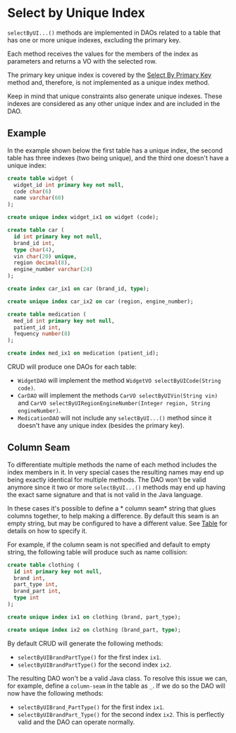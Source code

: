 # Select by Unique Index

`selectByUI...()` methods are implemented in DAOs related to a table that has one or more unique indexes, excluding the primary key.

Each method receives the values for the members of the index as parameters and returns a VO with the selected row.

The primary key unique index is covered by the [Select By Primary Key](./select-by-primary-key.md) method and, therefore, is 
not implemented as a unique index method.

Keep in mind that unique constraints also generate unique indexes. These indexes are considered as any other unique index and are 
included in the DAO.


## Example

In the example shown below the first table has a unique index, the second table
has three indexes (two being unique), and the third one doesn't have a unique index:

```sql
create table widget (
  widget_id int primary key not null,
  code char(6)
  name varchar(60)
);

create unique index widget_ix1 on widget (code);

create table car (
  id int primary key not null,
  brand_id int,
  type char(4),
  vin char(20) unique,
  region decimal(8),
  engine_number varchar(24)
);

create index car_ix1 on car (brand_id, type);

create unique index car_ix2 on car (region, engine_number);

create table medication (
  med_id int primary key not null,
  patient_id int,
  fequency number(8)
);

create index med_ix1 on medication (patient_id);
```

CRUD will produce one DAOs for each table:
- `WidgetDAO` will implement the method `WidgetVO selectByUICode(String code)`.
- `CarDAO` will implement the methods `CarVO selectByUIVin(String vin)` and `CarVO selectByUIRegionEngineNumber(Integer region, String engineNumber)`.
- `MedicationDAO` will not include any `selectByUI...()` method since it doesn't have any unique index (besides 
the primary key).


## Column Seam

To differentiate multiple methods the name of each method includes the index members in it. In very special
cases the resulting names may end up being exactly identical for multiple methods. The DAO won't be valid 
anymore since it two or more `selectByUI...()` methods may end up having the exact same signature and that is
not valid in the Java language.

In these cases it's possible to define a * column seam* string that glues columns together, to help making a difference.
By default this seam is an empty string, but may be configured to have a different value. 
See [Table](../config/tags/table.md) for details on how to specify it.

For example, if the column seam is not specified and default to empty string, the following table will produce
such as name collision:

```sql
create table clothing (
  id int primary key not null,
  brand int,
  part_type int,
  brand_part int,
  type int
);

create unique index ix1 on clothing (brand, part_type);

create unique index ix2 on clothing (brand_part, type);
```

By default CRUD will generate the following methods:
- `selectByUIBrandPartType()` for the first index `ix1`.
- `selectByUIBrandPartType()` for the second index `ix2`.

The resulting DAO won't be a valid Java class. To resolve this issue we can, for example, define a `column-seam` in
the table as `_`. If we do so the DAO will now have the following methods:
- `selectByUIBrand_PartType()` for the first index `ix1`.
- `selectByUIBrandPart_Type()` for the second index `ix2`.
This is perflectly valid and the DAO can operate normally.







